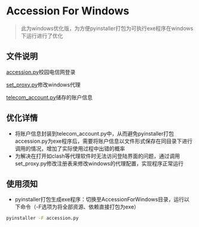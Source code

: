 # Accession For Windows

> 此为windows优化版，为方便pyinstaller打包为可执行exe程序在windows下运行进行了优化
> 

## 文件说明

[accession.py](https://github.com/Gc-Mall/Telecom/blob/main/AccessionForWindow/accession.py)校园电信网登录

[set_proxy.py](https://github.com/Gc-Mall/Telecom/blob/main/AccessionForWindow/set_proxy.py)修改windows代理

[telecom_account.py](https://github.com/Gc-Mall/Telecom/blob/main/AccessionForWindow/telecom_account.py)储存的账户信息

## 优化详情

- 将账户信息封装到telecom_account.py中，从而避免pyinstaller打包accession.py为exe程序后，需要将账户信息以文件形式保存在同目录下进行调用的情况，增加了实际使用过程中出错的概率
- 为解决在打开如clash等代理软件时无法访问登陆界面的问题，通过调用set_proxy.py修改注册表来修改windows的代理配置，实现程序正常运行

## 使用须知

- pyinstaller打包生成exe程序：切换至AccessionForWindows目录，运行以下命令（-F选项为将全部资源、依赖直接打包为exe）

```bash
pyinstaller -F accession.py
```
